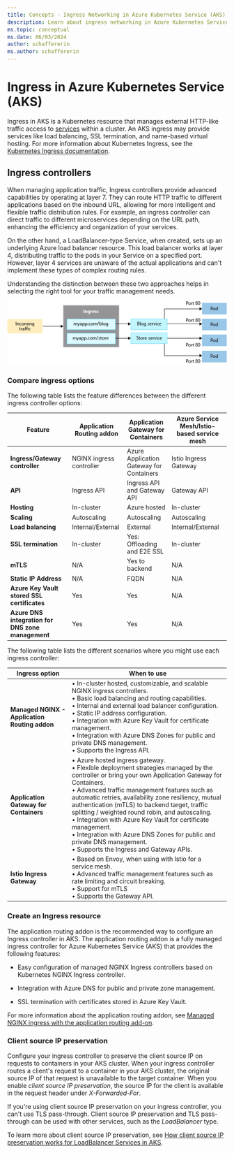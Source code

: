 ```yaml
---
title: Concepts - Ingress Networking in Azure Kubernetes Service (AKS)
description: Learn about ingress networking in Azure Kubernetes Service (AKS) including ingress controllers 
ms.topic: conceptual
ms.date: 06/03/2024
author: schaffererin
ms.author: schaffererin
---
```

# Ingress in Azure Kubernetes Service (AKS)

Ingress in AKS is a Kubernetes resource that manages external HTTP-like traffic access to [services][services] within a cluster. An AKS ingress may provide services like load balancing, SSL termination, and name-based virtual hosting. For more information about Kubernetes Ingress, see the [Kubernetes Ingress documentation][k8s-ingress].

## Ingress controllers

When managing application traffic, Ingress controllers provide advanced capabilities by operating at layer 7. They can route HTTP traffic to different applications based on the inbound URL, allowing for more intelligent and flexible traffic distribution rules. For example, an ingress controller can direct traffic to different microservices depending on the URL path, enhancing the efficiency and organization of your services.

On the other hand, a LoadBalancer-type Service, when created, sets up an underlying Azure load balancer resource. This load balancer works at layer 4, distributing traffic to the pods in your Service on a specified port. However, layer 4 services are unaware of the actual applications and can't implement these types of complex routing rules.

Understanding the distinction between these two approaches helps in selecting the right tool for your traffic management needs.

![Diagram showing Ingress traffic flow in an AKS cluster][aks-ingress]

### Compare ingress options

The following table lists the feature differences between the different ingress controller options:

| Feature                                           | Application Routing addon | Application Gateway for Containers       | Azure Service Mesh/Istio-based service mesh |
|---------------------------------------------------|---------------------------|------------------------------------------|---------------------------------------------|
| **Ingress/Gateway controller**                    | NGINX ingress controller  | Azure Application Gateway for Containers | Istio Ingress Gateway                       |
| **API**                                           | Ingress API               | Ingress API and Gateway API              | Gateway API                                 |
| **Hosting**                                       | In-cluster                | Azure hosted                             | In-cluster                                  |
| **Scaling**                                       | Autoscaling               | Autoscaling                              | Autoscaling                                 |
| **Load balancing**                                | Internal/External         | External                                 | Internal/External                           |
| **SSL termination**                               | In-cluster                | Yes: Offloading and E2E SSL              | In-cluster                                  |
| **mTLS**                                          | N/A                       | Yes to backend                           | N/A                                         |
| **Static IP Address**                             | N/A                       | FQDN                                     | N/A                                         |
| **Azure Key Vault stored SSL certificates**       | Yes                       | Yes                                      | N/A                                         |
| **Azure DNS integration for DNS zone management** | Yes                       | Yes                                      | N/A                                         |

The following table lists the different scenarios where you might use each ingress controller:

| Ingress option | When to use |
|----------------|-------------|
| **Managed NGINX - Application Routing addon** | • In-cluster hosted, customizable, and scalable NGINX ingress controllers. </br> • Basic load balancing and routing capabilities. </br> • Internal and external load balancer configuration. </br> • Static IP address configuration. </br> • Integration with Azure Key Vault for certificate management. </br> • Integration with Azure DNS Zones for public and private DNS management. </br> • Supports the Ingress API. |
| **Application Gateway for Containers** | • Azure hosted ingress gateway. </br> • Flexible deployment strategies managed by the controller or bring your own Application Gateway for Containers. </br> • Advanced traffic management features such as automatic retries, availability zone resiliency, mutual authentication (mTLS) to backend target, traffic splitting / weighted round robin, and autoscaling. </br> • Integration with Azure Key Vault for certificate management. </br> • Integration with Azure DNS Zones for public and private DNS management. </br> • Supports the Ingress and Gateway APIs. |
| **Istio Ingress Gateway** | • Based on Envoy, when using with Istio for a service mesh. </br> • Advanced traffic management features such as rate limiting and circuit breaking. </br> • Support for mTLS </br> • Supports the Gateway API. |

### Create an Ingress resource

The application routing addon is the recommended way to configure an Ingress controller in AKS. The application routing addon is a fully managed ingress controller for Azure Kubernetes Service (AKS) that provides the following features:

- Easy configuration of managed NGINX Ingress controllers based on Kubernetes NGINX Ingress controller.

- Integration with Azure DNS for public and private zone management.

- SSL termination with certificates stored in Azure Key Vault.

For more information about the application routing addon, see [Managed NGINX ingress with the application routing add-on](app-routing.md).

### Client source IP preservation

Configure your ingress controller to preserve the client source IP on requests to containers in your AKS cluster. When your ingress controller routes a client's request to a container in your AKS cluster, the original source IP of that request is unavailable to the target container. When you enable *client source IP preservation*, the source IP for the client is available in the request header under *X-Forwarded-For*.

If you're using client source IP preservation on your ingress controller, you can't use TLS pass-through. Client source IP preservation and TLS pass-through can be used with other services, such as the *LoadBalancer* type.

To learn more about client source IP preservation, see [How client source IP preservation works for LoadBalancer Services in AKS][ip-preservation].

<!-- IMAGES -->
[aks-ingress]: ./media/concepts-network/aks-ingress.png

<!-- LINKS - External -->
[k8s-ingress]: https://kubernetes.io/docs/concepts/services-networking/ingress/

<!-- LINKS - Internal -->
[ip-preservation]: https://techcommunity.microsoft.com/t5/fasttrack-for-azure/how-client-source-ip-preservation-works-for-loadbalancer/ba-p/3033722#:~:text=Enable%20Client%20source%20IP%20preservation%201%20Edit%20loadbalancer,is%20the%20same%20as%20the%20source%20IP%20%28srjumpbox%29.
[services]: concepts-network-services.md